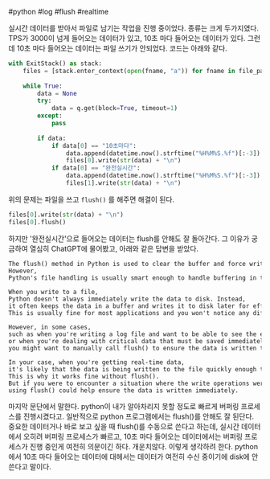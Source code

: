 #python #log #flush #realtime

실시간 데이터를 받아서 파일로 남기는 작업을 진행 중이었다. 종류는 크게 두가지였다. TPS가 3000이 넘게 들어오는 데이터가 있고, 10초 마다 들어오는 데이터가 있다. 그런데 10초 마다 들어오는 데이터는 파일 쓰기가 안되었다. 코드는 아래와 같다.

```python
with ExitStack() as stack:  
    files = [stack.enter_context(open(fname, "a")) for fname in file_paths]  
     
    while True:  
        data = None  
        try:  
            data = q.get(block=True, timeout=1)  
        except:  
            pass  
  
        if data:  
            if data[0] == "10초마다":  
                data.append(datetime.now().strftime("%H%M%S.%f")[:-3])  
                files[0].write(str(data) + "\n")
			if data[0] == "완전실시간":
				data.append(datetime.now().strftime("%H%M%S.%f")[:-3])  
                files[1].write(str(data) + "\n")
```

위의 문제는 파일을 쓰고 `flush()` 를 해주면 해결이 된다. 

```python
files[0].write(str(data) + "\n")  
files[0].flush()
```

하지만 '완전실시간'으로 들어오는 데이터는 flush를 안해도 잘 돌아간다. 그 이유가 궁금하여 열심히 ChatGPT에 물어봤고, 아래와 같은 답변을 받았다.

```
The flush() method in Python is used to clear the buffer and force write operations to complete. However, Python's file handling is usually smart enough to handle buffering in the background without explicit calls to flush().  
  
When you write to a file, Python doesn't always immediately write the data to disk. Instead, it often keeps the data in a buffer and writes it to disk later for efficiency. This is usually fine for most applications and you won't notice any difference.  
  
However, in some cases, such as when you're writing a log file and want to be able to see the entries immediately, or when you're dealing with critical data that must be saved immediately, you might want to manually call flush() to ensure the data is written to disk right away.  
  
In your case, when you're getting real-time data, it's likely that the data is being written to the file quickly enough that you don't notice any delay due to buffering. This is why it works fine without flush(). But if you were to encounter a situation where the write operations were delayed or not completed, using flush() could help ensure the data is written immediately.
```

마지막 문단에서 말한다. python이 내가 알아차리지 못할 정도로 빠르게 버퍼링 프로세스를 진행시켰다고. 일반적으로 python 프로그램에서는 flush()를 안해도 잘 된단다. 중요한 데이터거나 바로 보고 싶을 때 flush()를 수동으로 쓴다고 하는데, 실시간 데이터에서 오히려 버퍼링 프로세스가 빠르고, 10초 마다 들어오는 데이터에서는 버퍼링 프로세스가 진행 중인게 여전히 의문이긴 하다. 개운치않다. 이렇게 생각하려 한다. python에서 10초 마다 들어오는 데이터에 대헤서는 데이터가 여전히 수신 중이기에 disk에 안쓴다고 말이다. 